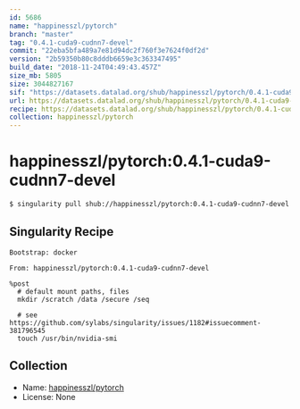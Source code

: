 ```yaml
---
id: 5686
name: "happinesszl/pytorch"
branch: "master"
tag: "0.4.1-cuda9-cudnn7-devel"
commit: "22eba5bfa489a7e81d94dc2f760f3e7624f0df2d"
version: "2b59350b80c8dddb6659e3c363347495"
build_date: "2018-11-24T04:49:43.457Z"
size_mb: 5805
size: 3044827167
sif: "https://datasets.datalad.org/shub/happinesszl/pytorch/0.4.1-cuda9-cudnn7-devel/2018-11-24-22eba5bf-2b59350b/2b59350b80c8dddb6659e3c363347495.simg"
url: https://datasets.datalad.org/shub/happinesszl/pytorch/0.4.1-cuda9-cudnn7-devel/2018-11-24-22eba5bf-2b59350b/
recipe: https://datasets.datalad.org/shub/happinesszl/pytorch/0.4.1-cuda9-cudnn7-devel/2018-11-24-22eba5bf-2b59350b/Singularity
collection: happinesszl/pytorch
---
```


# happinesszl/pytorch:0.4.1-cuda9-cudnn7-devel

```bash
$ singularity pull shub://happinesszl/pytorch:0.4.1-cuda9-cudnn7-devel
```

## Singularity Recipe

```singularity
Bootstrap: docker

From: happinesszl/pytorch:0.4.1-cuda9-cudnn7-devel

%post
  # default mount paths, files
  mkdir /scratch /data /secure /seq
  
  # see https://github.com/sylabs/singularity/issues/1182#issuecomment-381796545
  touch /usr/bin/nvidia-smi
```

## Collection

 - Name: [happinesszl/pytorch](https://github.com/happinesszl/pytorch)
 - License: None

